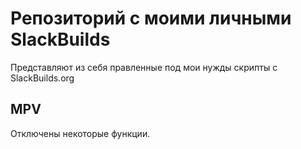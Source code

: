# Репозиторий с моими личными SlackBuilds
Представляют из себя правленные под мои нужды скрипты с SlackBuilds.org

## MPV
Отключены некоторые функции.



